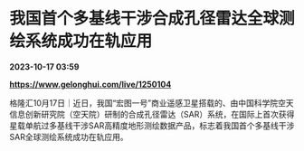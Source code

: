 # 我国首个多基线干涉合成孔径雷达全球测绘系统成功在轨应用

**2023-10-17 03:59**

**https://www.gelonghui.com/live/1250104**

格隆汇10月17日｜近日，我国“宏图一号”商业遥感卫星搭载的、由中国科学院空天信息创新研究院（空天院）研制的合成孔径雷达（SAR）系统，在国际上首次获得星载单航过多基线干涉SAR高精度地形测绘数据产品，标志着我国首个多基线干涉SAR全球测绘系统成功在轨应用。